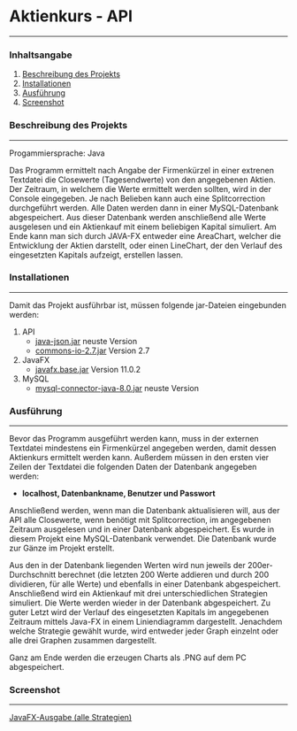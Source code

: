 # Aktienkurs - API
***
### Inhaltsangabe
1. [Beschreibung des Projekts](#beschreibungdesprojekts)
2. [Installationen](#installationen)
3. [Ausführung](#ausführung)
4. [Screenshot](#screenshot)

### Beschreibung des Projekts
***
Progammiersprache: Java

Das Programm ermittelt nach Angabe der Firmenkürzel in einer extrenen Textdatei die Closewerte (Tagesendwerte) von den angegebenen Aktien. Der Zeitraum, in welchem 
die Werte ermittelt werden sollten, wird in der Console eingegeben. Je nach Belieben kann auch eine Splitcorrection durchgeführt werden. Alle Daten werden dann
in einer MySQL-Datenbank abgespeichert. Aus dieser Datenbank werden anschließend alle Werte ausgelesen und ein Aktienkauf mit einem beliebigen Kapital simuliert.
Am Ende kann man sich durch JAVA-FX entweder eine AreaChart, welcher die Entwicklung der Aktien darstellt, oder einen LineChart, der den Verlauf des eingesetzten Kapitals aufzeigt, erstellen lassen.

### Installationen
***
Damit das Projekt ausführbar ist, müssen folgende jar-Dateien eingebunden werden:
1. API
    * [java-json.jar](https://jar-download.com/artifacts/org.json) neuste Version
    * [commons-io-2.7.jar](http://commons.apache.org/proper/commons-io/) Version 2.7
2. JavaFX
    * [javafx.base.jar](https://gluonhq.com/products/javafx/) Version 11.0.2
3. MySQL
    * [mysql-connector-java-8.0.jar](https://dev.mysql.com/downloads/windows/installer/8.0.html) neuste Version

### Ausführung
***
Bevor das Programm ausgeführt werden kann, muss in der externen Textdatei mindestens ein Firmenkürzel angegeben werden, damit dessen Aktienkurs ermittelt werden kann.
Außerdem müssen in den ersten vier Zeilen der Textdatei die folgenden Daten der Datenbank angegeben werden:

* **localhost, Datenbankname, Benutzer und Passwort**

Anschließend werden, wenn man die Datenbank aktualisieren will, aus der API alle Closewerte, wenn benötigt mit Splitcorrection, im angegebenen Zeitraum ausgelesen und in einer Datenbank abgespeichert. 
Es wurde in diesem Projekt eine MySQL-Datenbank verwendet. Die Datenbank wurde zur Gänze im Projekt erstellt. 

Aus den in der Datenbank liegenden Werten wird nun jeweils der 200er-Durchschnitt berechnet (die letzten 200 Werte addieren und durch 200 dividieren, für alle Werte) und ebenfalls in einer Datenbank abgespeichert.
Anschließend wird ein Aktienkauf mit drei unterschiedlichen Strategien simuliert. Die Werte werden wieder in der Datenbank abgespeichert.
Zu guter Letzt wird der Verlauf des eingesetzten Kapitals im angegebenen Zeitraum mittels Java-FX in einem Liniendiagramm dargestellt.
Jenachdem welche Strategie gewählt wurde, wird entweder jeder Graph einzelnt oder alle drei Graphen zusammen dargestellt.

Ganz am Ende werden die erzeugen Charts als .PNG auf dem PC abgespeichert.   

### Screenshot
***
[JavaFX-Ausgabe (alle Strategien)](https://github.com/SimonHauser12/Github/blob/master/4.Klasse/SWP_Normal/Projekte/Projekt2/Aktienkurs/Aktien_2021-06-16_(4).png?raw=true)